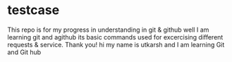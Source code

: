 # testcase
This repo is for my progress in understanding in git &amp; github 
well I am learning git and agithub its basic commands used for excercising different requests & service.
Thank you!
hi my name is utkarsh and I am learning Git and Git hub 